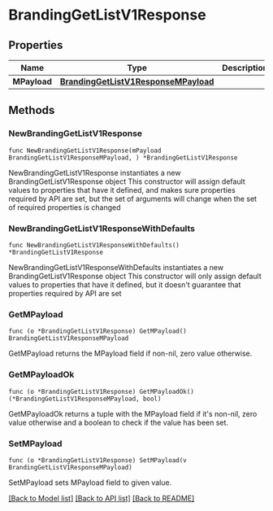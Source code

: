 # BrandingGetListV1Response

## Properties

Name | Type | Description | Notes
------------ | ------------- | ------------- | -------------
**MPayload** | [**BrandingGetListV1ResponseMPayload**](BrandingGetListV1ResponseMPayload.md) |  | 

## Methods

### NewBrandingGetListV1Response

`func NewBrandingGetListV1Response(mPayload BrandingGetListV1ResponseMPayload, ) *BrandingGetListV1Response`

NewBrandingGetListV1Response instantiates a new BrandingGetListV1Response object
This constructor will assign default values to properties that have it defined,
and makes sure properties required by API are set, but the set of arguments
will change when the set of required properties is changed

### NewBrandingGetListV1ResponseWithDefaults

`func NewBrandingGetListV1ResponseWithDefaults() *BrandingGetListV1Response`

NewBrandingGetListV1ResponseWithDefaults instantiates a new BrandingGetListV1Response object
This constructor will only assign default values to properties that have it defined,
but it doesn't guarantee that properties required by API are set

### GetMPayload

`func (o *BrandingGetListV1Response) GetMPayload() BrandingGetListV1ResponseMPayload`

GetMPayload returns the MPayload field if non-nil, zero value otherwise.

### GetMPayloadOk

`func (o *BrandingGetListV1Response) GetMPayloadOk() (*BrandingGetListV1ResponseMPayload, bool)`

GetMPayloadOk returns a tuple with the MPayload field if it's non-nil, zero value otherwise
and a boolean to check if the value has been set.

### SetMPayload

`func (o *BrandingGetListV1Response) SetMPayload(v BrandingGetListV1ResponseMPayload)`

SetMPayload sets MPayload field to given value.



[[Back to Model list]](../README.md#documentation-for-models) [[Back to API list]](../README.md#documentation-for-api-endpoints) [[Back to README]](../README.md)


